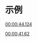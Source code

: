 # 示例

[00:00:44.124](quicker:runaction:cadef99b-aa54-4012-2b4f-08dbd79f2b4c?run:%22C%3A%5CAPP%5CMoeW11%5Cwallpapers%5CWindows%2011.mp4%22%20%2Fseek%3D00%3A00%3A44.124)

[00:00:41.62](quicker:runaction:e3058555-a8ad-4836-d6f4-08dbf7217f2d?run:%22C%3A%5CAPP%5CMoeW11%5Cwallpapers%5CWindows%2011.mp4%22%20%2Fseek%3D00%3A00%3A41.62)